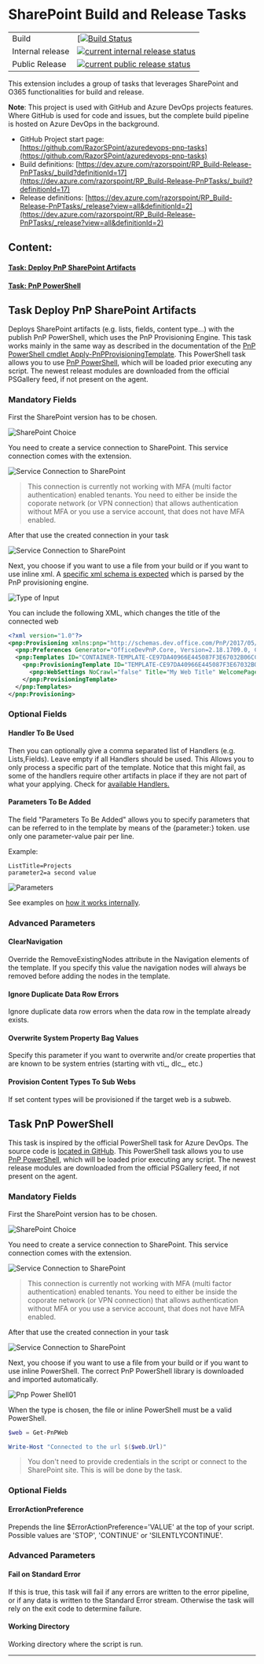 
# SharePoint Build and Release Tasks

|||
|-|-|
|Build|[[![Build Status](https://dev.azure.com/razorspoint/RP_Build-Release-PnPTasks/_apis/build/status/RazorSPoint.azuredevops-pnp-tasks)](https://dev.azure.com/razorspoint/RP_Build-Release-PnPTasks/_build/latest?definitionId=17)|
|Internal release| [![current internal release status](https://vsrm.dev.azure.com/RazorSpoint/_apis/public/Release/badge/5618fbe3-b9e3-4226-a374-cfd1d55bb77a/2/2)](https://dev.azure.com/razorspoint/RP_Build-Release-PnPTasks/_release?view=mine&definitionId=2&_a=releases)|
|Public Release|[![current public release status](https://vsrm.dev.azure.com/RazorSpoint/_apis/public/Release/badge/5618fbe3-b9e3-4226-a374-cfd1d55bb77a/2/3)](https://dev.azure.com/razorspoint/RP_Build-Release-PnPTasks/_release?view=mine&definitionId=2&_a=releases)|

This extension includes a group of tasks that leverages SharePoint and O365 functionalities for build and release.

**Note**: This project is used with GitHub and Azure DevOps projects features. Where GitHub is used for code and issues, but the complete build pipeline is hosted on Azure DevOps in the background.

* GitHub Project start page: [https://github.com/RazorSPoint/azuredevops-pnp-tasks](https://github.com/RazorSPoint/azuredevops-pnp-tasks)
* Build definitions: [https://dev.azure.com/razorspoint/RP_Build-Release-PnPTasks/_build?definitionId=17](https://dev.azure.com/razorspoint/RP_Build-Release-PnPTasks/_build?definitionId=17)
* Release definitions: [https://dev.azure.com/razorspoint/RP_Build-Release-PnPTasks/_release?view=all&definitionId=2](https://dev.azure.com/razorspoint/RP_Build-Release-PnPTasks/_release?view=all&definitionId=2)

## Content:

#### [Task: Deploy PnP SharePoint Artifacts](#Task-Deploy-PnP-SharePoint-Artifacts)
#### [Task: PnP PowerShell](#Task-PnP-PowerShell)

## <a id="Task-Deploy-PnP-SharePoint-Artifacts"> </a> Task Deploy PnP SharePoint Artifacts

Deploys SharePoint artifacts (e.g. lists, fields, content type...) with the publish PnP PowerShell, which uses the PnP Provisioning Engine.
This task works mainly in the same way as described in the documentation of the [PnP PowerShell cmdlet Apply-PnPProvisioningTemplate](https://docs.microsoft.com/en-us/powershell/module/sharepoint-pnp/apply-pnpprovisioningtemplate?view=sharepoint-ps).
This PowerShell task allows you to use [PnP PowerShell](https://docs.microsoft.com/en-us/powershell/module/sharepoint-pnp), which will be loaded prior executing any script. The newest releast modules are downloaded from the official PSGallery feed, if not present on the agent.

### Mandatory Fields

First the SharePoint version has to be chosen.

![SharePoint Choice](src/images/deploySpArtifacts01.png)

You need to create a service connection to SharePoint. This service connection comes with the extension. 

![Service Connection to SharePoint](src/images/deploySPArtifacts05.png)

> This connection is currently not working with MFA (multi factor authentication) enabled tenants. You need to either be inside the coporate network (or VPN connection) that allows authentication without MFA or you use a service account, that does not have MFA enabled.

After that use the created connection in your task

![Service Connection to SharePoint](src/images/deploySpArtifacts02.png)

Next, you choose if you want to use a file from your build or if you want to use inline xml. A [specific xml schema is expected](https://github.com/SharePoint/PnP-Provisioning-Schema/blob/master/ProvisioningSchema-2016-05.md) which is parsed by the PnP provisioning engine.

![Type of Input](src/images/deploySpArtifacts04.png)

You can include the following XML, which changes the title of the connected web

```xml
<?xml version="1.0"?>
<pnp:Provisioning xmlns:pnp="http://schemas.dev.office.com/PnP/2017/05/ProvisioningSchema">
  <pnp:Preferences Generator="OfficeDevPnP.Core, Version=2.18.1709.0, Culture=neutral, PublicKeyToken=3751622786b357c2" />
  <pnp:Templates ID="CONTAINER-TEMPLATE-CE97DA40966E445087F3E67032B06CC6">
    <pnp:ProvisioningTemplate ID="TEMPLATE-CE97DA40966E445087F3E67032B06CC6" Version="1" BaseSiteTemplate="STS#0" Scope="Web">
      <pnp:WebSettings NoCrawl="false" Title="My Web Title" WelcomePage="" AlternateCSS="" MasterPageUrl="{masterpagecatalog}/seattle.master" CustomMasterPageUrl="{masterpagecatalog}/seattle.master" />
    </pnp:ProvisioningTemplate>
  </pnp:Templates>
</pnp:Provisioning>
```

### Optional Fields

#### Handler To Be Used

Then you can optionally give a comma separated list of Handlers (e.g. Lists,Fields). Leave empty if all Handlers should be used. This Allows you to only process a specific part of the template. Notice that this might fail, as some of the handlers require other artifacts in place if they are not part of what your applying. Check for [available Handlers.](https://msdn.microsoft.com/en-us/pnp_sites_core/officedevpnp.core.framework.provisioning.model.handlers)

#### Parameters To Be Added

The field "Parameters To Be Added" allows you to specify parameters that can be referred to in the template by means of the {parameter:} token. use only one parameter-value pair per line.

Example:

```dictionary
ListTitle=Projects
parameter2=a second value
```

![Parameters](src/images/deploySpArtifacts03.png)

See examples on [how it works internally](https://github.com/SharePoint/PnP-PowerShell/blob/master/Documentation/ApplyPnPProvisioningTemplate.md#example-3).

### Advanced Parameters

#### ClearNavigation
Override the RemoveExistingNodes attribute in the Navigation elements of the template. If you specify this value the navigation nodes will always be removed before adding the nodes in the template.

#### Ignore Duplicate Data Row Errors
Ignore duplicate data row errors when the data row in the template already exists.

#### Overwrite System Property Bag Values
Specify this parameter if you want to overwrite and/or create properties that are known to be system entries (starting with vti_, dlc_, etc.)

#### Provision Content Types To Sub Webs
If set content types will be provisioned if the target web is a subweb.

## <a id="Task-PnP-PowerShell"> </a> Task PnP PowerShell


This task is inspired by the official PowerShell task for Azure DevOps. The source code is [located in GitHub](https://github.com/Microsoft/azure-pipelines-tasks).
This PowerShell task allows you to use [PnP PowerShell](https://docs.microsoft.com/en-us/powershell/module/sharepoint-pnp), which will be loaded prior executing any script. The newest release modules are downloaded from the official PSGallery feed, if not present on the agent.

### Mandatory Fields

First the SharePoint version has to be chosen.

![SharePoint Choice](src/images/deploySpArtifacts01.png)

You need to create a service connection to SharePoint. This service connection comes with the extension. 

![Service Connection to SharePoint](src/images/deploySPArtifacts05.png)

> This connection is currently not working with MFA (multi factor authentication) enabled tenants. You need to either be inside the coporate network (or VPN connection) that allows authentication without MFA or you use a service account, that does not have MFA enabled.

After that use the created connection in your task

![Service Connection to SharePoint](src/images/deploySpArtifacts02.png)

Next, you choose if you want to use a file from your build or if you want to use inline PowerShell.
The correct PnP PowerShell library is downloaded and imported automatically.

![Pnp Power Shell01](src/images/pnpPowerShell01.png)

When the type is chosen, the file or inline PowerShell must be a valid PowerShell.

```powershell
$web = Get-PnPWeb

Write-Host "Connected to the url $($web.Url)"
```

> You don't need to provide credentials in the script or connect to the SharePoint site. This is will be done by the task.

### Optional Fields

#### ErrorActionPreference

Prepends the line $ErrorActionPreference='VALUE' at the top of your script. Possible values are 'STOP', 'CONTINUE' or 'SILENTLYCONTINUE'.

### Advanced Parameters

#### Fail on Standard Error

If this is true, this task will fail if any errors are written to the error pipeline, or if any data is written to the Standard Error stream. Otherwise the task will rely on the exit code to determine failure.

#### Working Directory

Working directory where the script is run.

---
